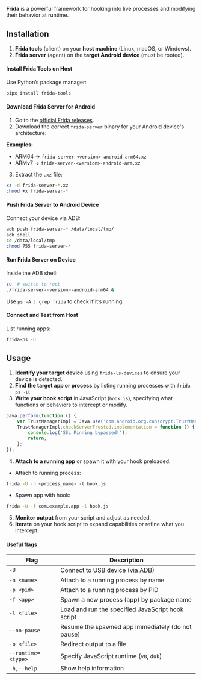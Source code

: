 **Frida** is a powerful framework for hooking into live processes and modifying their behavior at runtime.  

## Installation
1. **Frida tools** (client) on your **host machine** (Linux, macOS, or Windows).
2. **Frida server** (agent) on the **target Android device** (must be rooted).

#### Install Frida Tools on Host
Use Python’s package manager:
```bash
pipx install frida-tools
``` 

#### Download Frida Server for Android

1. Go to the [official Frida releases](https://github.com/frida/frida/releases).
2. Download the correct `frida-server` binary for your Android device's architecture:

**Examples:**

- ARM64 → `frida-server-<version>-android-arm64.xz`
- ARMv7 → `frida-server-<version>-android-arm.xz`

3. Extract the `.xz` file:
```bash
xz -d frida-server-*.xz
chmod +x frida-server-*
``` 

#### Push Frida Server to Android Device

Connect your device via ADB:
```bash
adb push frida-server-* /data/local/tmp/
adb shell
cd /data/local/tmp
chmod 755 frida-server-*
``` 

#### Run Frida Server on Device

Inside the ADB shell:
```bash
su  # switch to root
./frida-server-<version>-android-arm64 &
``` 
Use `ps -A | grep frida` to check if it’s running.

#### Connect and Test from Host

List running apps:
```bash
frida-ps -U
``` 

## Usage
1. **Identify your target device** using `frida-ls-devices` to ensure your device is detected.
2. **Find the target app or process** by listing running processes with `frida-ps -U`.
3. **Write your hook script** in JavaScript (`hook.js`), specifying what functions or behaviors to intercept or modify.
```js
Java.perform(function () {
    var TrustManagerImpl = Java.use('com.android.org.conscrypt.TrustManagerImpl');
    TrustManagerImpl.checkServerTrusted.implementation = function () {
        console.log('SSL Pinning bypassed!');
        return;
    };
});
```
4. **Attach to a running app** or spawn it with your hook preloaded:
- Attach to running process:
```bash
frida -U -n <process_name> -l hook.js
``` 
- Spawn app with hook:
```bash
frida -U -f com.example.app -l hook.js 
``` 
5. **Monitor output** from your script and adjust as needed.
6. **Iterate** on your hook script to expand capabilities or refine what you intercept.
#### Useful flags
| Flag               | Description                                       |
| ------------------ | ------------------------------------------------- |
| `-U`               | Connect to USB device (via ADB)                   |
| `-n <name>`        | Attach to a running process by name               |
| `-p <pid>`         | Attach to a running process by PID                |
| `-f <app>`         | Spawn a new process (app) by package name         |
| `-l <file>`        | Load and run the specified JavaScript hook script |
| `--no-pause`       | Resume the spawned app immediately (do not pause) |
| `-o <file>`        | Redirect output to a file                         |
| `--runtime=<type>` | Specify JavaScript runtime (`v8`, `duk`)          |
| `-h`, `--help`     | Show help information                             |